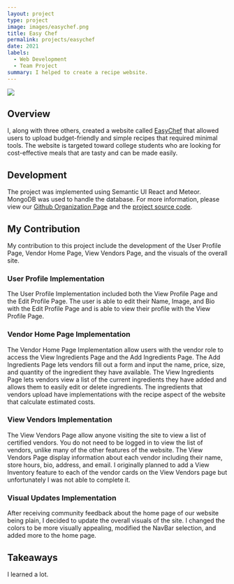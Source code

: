 ```yaml
---
layout: project
type: project
image: images/easychef.png
title: Easy Chef
permalink: projects/easychef
date: 2021
labels:
  - Web Development
  - Team Project
summary: I helped to create a recipe website.
---
```


<img class="ui medium right floated rounded image" src="/images/easychef.png">

## Overview
I, along with three others, created a website called [EasyChef](https://easychef.xyz/#/) that allowed users to upload budget-friendly and simple recipes that required minimal tools. The website is targeted toward college students who are looking for cost-effective meals that are tasty and can be made easily. 

## Development
The project was implemented using Semantic UI React and Meteor. MongoDB was used to handle the database. 
For more information, please view our [Github Organization Page](https://easy-chef.github.io/) and the [project source code](https://github.com/easy-chef/easy-chef).

## My Contribution
My contribution to this project include the development of the User Profile Page, Vendor Home Page, View Vendors Page, and the visuals of the overall site. 

### User Profile Implementation
The User Profile Implementation included both the View Profile Page and the Edit Profile Page. The user is able to edit their Name, Image, and Bio with the Edit Profile Page and is able to view their profile with the View Profile Page.

### Vendor Home Page Implementation
The Vendor Home Page Implementation allow users with the vendor role to access the View Ingredients Page and the Add Ingredients Page. The Add Ingredients Page lets vendors fill out a form and input the name, price, size, and quantity of the ingredient they have available. The View Ingredients Page lets vendors view a list of the current ingredients they have added and allows them to easily edit or delete ingredients. The ingredients that vendors upload have implementations with the recipe aspect of the website that calculate estimated costs. 

### View Vendors Implementation
The View Vendors Page allow anyone visiting the site to view a list of certified vendors. You do not need to be logged in to view the list of vendors, unlike many of the other features of the website. The View Vendors Page display information about each vendor including their name, store hours, bio, address, and email. I originally planned to add a View Inventory feature to each of the vendor cards on the View Vendors page but unfortunately I was not able to complete it. 

### Visual Updates Implementation
After receiving community feedback about the home page of our website being plain, I decided to update the overall visuals of the site. I changed the colors to be more visually appealing, modified the NavBar selection, and added more to the home page. 

## Takeaways
I learned a lot.
